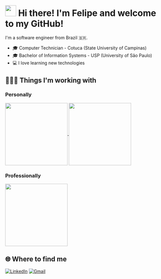 # <img src="https://cdn.jsdelivr.net/gh/Th3Wall/assets-cdn/PersonalGithubReadme/HandGreet.gif" width="35px" /> Hi there! I'm Felipe and welcome to my GitHub!

I'm a software engineer from Brazil 🇧🇷.
<!-- <img align="right" src="" width="200"/> -->

- 🎓 Computer Technician - Cotuca (State University of Campinas)
- 🎓 Bachelor of Information Systems - USP (University of Sâo Paulo)
- 💻 I love learning new technologies 

<h2>👨🏻‍💻 Things I'm working with</h2>
<h3>Personally</h3>
<a href="https://github.com/anuraghazra/github-readme-stats">
  <img height=200 align="center" src="https://github-readme-stats.vercel.app/api?username=FelipeCorerato&theme=transparent&show_icons=true&show=reviews,prs_merged,prs_merged_percentage&hide=stars,issues,contribs&include_all_commits=true&icon=https://www.aberje.com.br/wp-content/uploads/2021/04/ifood1.png" />
</a>
<a href="https://github.com/anuraghazra/convoychat">
  <img height=200 align="center" src="https://github-readme-stats.vercel.app/api/top-langs?username=FelipeCorerato&layout=compact&langs_count=6&theme=transparent" />
</a>

<h3>Professionally</h3>
<a href="https://github.com/anuraghazra/github-readme-stats">
  <img height=200 align="center" src="https://gitlab-readme-stats.vercel.app/api?username=felipe.corerato&show_icons=true&show=["groups","mrs_merged"]" />
</a>

<h2>🌐 Where to find me</h2>
<p>
  <a href="https://www.linkedin.com/in/felipe-reis-corerato/" target="_blank"><img alt="LinkedIn" src="https://img.shields.io/badge/-Linkedin-%230077B5.svg?&style=for-the-badge&logo=linkedin&logoColor=white" /></a>
  <a href="mailto:fcorerato@gmail.com" target="_blank"><img alt="Gmail" src="https://img.shields.io/badge/-Gmail-EA4335?style=for-the-badge&logo=gmail&logoColor=white" /></a>
</p>
